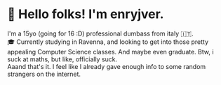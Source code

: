 # 👋 Hello folks! I'm enryjver.  
I'm a 15yo (going for 16 :D) professional dumbass from italy 🇮🇹.  
🎓 Currently studying in Ravenna, and looking to get into those pretty appealing Computer Science classes. And maybe even graduate. Btw, i suck at maths, but like, officially suck.  
Aaand that's it. I feel like I already gave enough info to some random strangers on the internet.  
